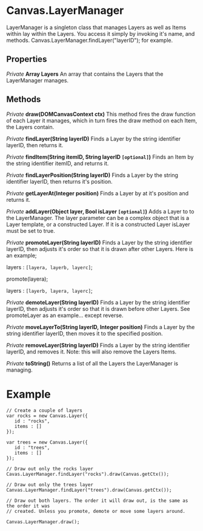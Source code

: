 # Canvas.LayerManager #

LayerManager is a singleton class that manages Layers as well as Items within lay within the Layers. You access it simply by invoking it's name, and methods. Canvas.LayerManager.findLayer("layerID"); for example.

## Properties ##

_Private_ **Array Layers** An array that contains the Layers that the LayerManager manages.

## Methods ##

_Private_ **draw(DOMCanvasContext ctx)** This method fires the draw function of each Layer it manages, which in turn fires the draw method on each Item, the Layers contain.

_Private_ **findLayer(String layerID)** Finds a Layer by the string identifier layerID, then returns it.

_Private_ **findItem(String itemID, String layerID `[optional]`)** Finds an Item by the string identifier itemID, and returns it.

_Private_ **findLayerPosition(String layerID)** Finds a Layer by the string identifier layerID, then returns it's position.

_Private_ **getLayerAt(Integer position)** Finds a Layer by at it's position and returns it.

_Private_ **addLayer(Object layer, Bool isLayer `[optional]`)** Adds a Layer to to the LayerManager. The layer parameter can be a complex object that is a Layer template, or a constructed Layer. If it is a constructed Layer isLayer must be set to true.

_Private_ **promoteLayer(String layerID)** Finds a Layer by the string identifier layerID, then adjusts it's order so that it is drawn after other Layers. Here is an example;

layers : `[layera, layerb, layerc]`;

promote(layera);

layers : `[layerb, layera, layerc]`;

_Private_ **demoteLayer(String layerID)** Finds a Layer by the string identifier layerID, then adjusts it's order so that it is drawn before other Layers. See promoteLayer as an example... except reverse.

_Private_ **moveLayerTo(String layerID, Integer position)** Finds a Layer by the string identifier layerID, then moves it to the specified position.

_Private_ **removeLayer(String layerID)** Finds a Layer by the string identifier layerID, and removes it. Note: this will also remove the Layers Items.

_Private_ **toString()** Returns a list of all the Layers the LayerManager is managing.

# Example #
```
// Create a couple of layers
var rocks = new Canvas.Layer({
   id : "rocks",
   items : []
});

var trees = new Canvas.Layer({
   id : "trees",
   items : []
});

// Draw out only the rocks layer
Cavas.LayerManager.findLayer("rocks").draw(Canvas.getCtx());

// Draw out only the trees layer
Canvas.LayerManager.findLayer("trees").draw(Canvas.getCtx());

// Draw out both layers. The order it will draw out, is the same as the order it was
// created. Unless you promote, demote or move some layers around.

Canvas.LayerManager.draw();
```